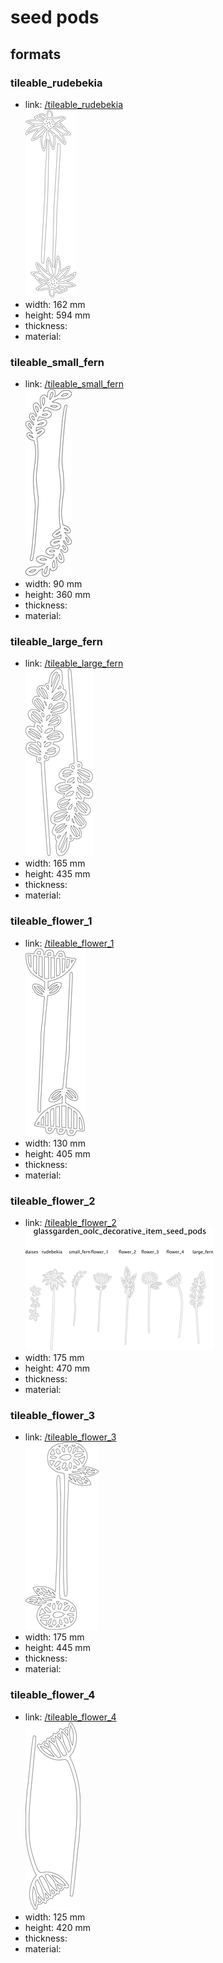 # seed pods


## formats

### tileable_rudebekia
* link: [/tileable_rudebekia](tileable_rudebekia)  
![](tileable_rudebekia/working_300.png)  
* width: 162 mm  
* height: 594 mm  
* thickness:   
* material:   
 

### tileable_small_fern
* link: [/tileable_small_fern](tileable_small_fern)  
![](tileable_small_fern/working_300.png)  
* width: 90 mm  
* height: 360 mm  
* thickness:   
* material:   
 

### tileable_large_fern
* link: [/tileable_large_fern](tileable_large_fern)  
![](tileable_large_fern/working_300.png)  
* width: 165 mm  
* height: 435 mm  
* thickness:   
* material:   
 

### tileable_flower_1
* link: [/tileable_flower_1](tileable_flower_1)  
![](tileable_flower_1/working_300.png)  
* width: 130 mm  
* height: 405 mm  
* thickness:   
* material:   
 

### tileable_flower_2
* link: [/tileable_flower_2](tileable_flower_2)  
![](tileable_flower_2/working_300.png)  
* width: 175 mm  
* height: 470 mm  
* thickness:   
* material:   
 

### tileable_flower_3
* link: [/tileable_flower_3](tileable_flower_3)  
![](tileable_flower_3/working_300.png)  
* width: 175 mm  
* height: 445 mm  
* thickness:   
* material:   
 

### tileable_flower_4
* link: [/tileable_flower_4](tileable_flower_4)  
![](tileable_flower_4/working_300.png)  
* width: 125 mm  
* height: 420 mm  
* thickness:   
* material:   
 
